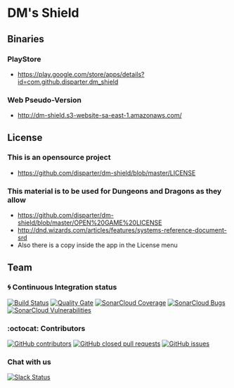 # DM's Shield

## Binaries

### PlayStore

- https://play.google.com/store/apps/details?id=com.github.disparter.dm_shield

### Web Pseudo-Version

- http://dm-shield.s3-website-sa-east-1.amazonaws.com/

## License

### This is an opensource project 
- https://github.com/disparter/dm-shield/blob/master/LICENSE

### This material is to be used for Dungeons and Dragons as they allow
- https://github.com/disparter/dm-shield/blob/master/OPEN%20GAME%20LICENSE
- http://dnd.wizards.com/articles/features/systems-reference-document-srd
- Also there is a copy inside the app in the License menu

## Team

### :cyclone: Continuous Integration status
[![Build Status](https://travis-ci.org/disparter/dm-shield.svg?branch=master)](https://travis-ci.org/disparter/dm-shield)
[![Quality Gate](https://sonarcloud.io/api/project_badges/measure?project=dmshield&metric=alert_status)](https://sonarcloud.io/dashboard/index/dmshield)
[![SonarCloud Coverage](https://sonarcloud.io/api/project_badges/measure?project=dmshield&metric=coverage)](https://sonarcloud.io/component_measures/metric/coverage/list?id=dmshield)
[![SonarCloud Bugs](https://sonarcloud.io/api/project_badges/measure?project=dmshield&metric=bugs)](https://sonarcloud.io/component_measures/metric/reliability_rating/list?id=dmshield)
[![SonarCloud Vulnerabilities](https://sonarcloud.io/api/project_badges/measure?project=dmshield&metric=vulnerabilities)](https://sonarcloud.io/component_measures/metric/security_rating/list?id=dmshield)

### :octocat: Contributors

[![GitHub contributors](https://img.shields.io/github/contributors/disparter/dm-shield.svg)](https://github.com/disparter/dm-shield/graphs/contributors)
[![GitHub closed pull requests](https://img.shields.io/github/issues-pr/disparter/dm-shield.svg)](https://github.com/disparter/dm-shield/pulls)
[![GitHub issues](https://img.shields.io/github/issues/disparter/dm-shield.svg)](https://github.com/disparter/dm-shield/issues)

### Chat with us
[![Slack Status](https://slackin-spmjccuffh.now.sh//badge.svg)](https://slackin-spmjccuffh.now.sh/)

